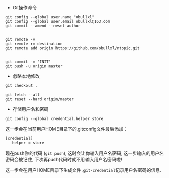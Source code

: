 + Git操作命令

~~~
git config --global user.name "obullxl"
git config --global user.email obullxl@163.com
git commit --amend --reset-author


git remote -v
git remote rm destination
git remote add origin https://github.com/obullxl/ntopic.git


git commit -m 'INIT'
git push -u origin master
~~~

+ 忽略本地修改

~~~
git checkout .
~~~

~~~
git fetch --all
git reset --hard origin/master
~~~

+ 存储用户名和密码

~~~
git config --global credential.helper store
~~~

这一步会在当前用户HOME目录下的.gitconfig文件最后添加：

~~~
[credential]
   helper = store
~~~

现在push你的代码 (`git push`), 这时会让你输入用户名密码, 这一步输入的用户名密码会被记住, 下次再push代码时就不用输入用户名密码啦!

这一步会在用户HOME目录下生成文件`.git-credential`记录用户名密码的信息.
